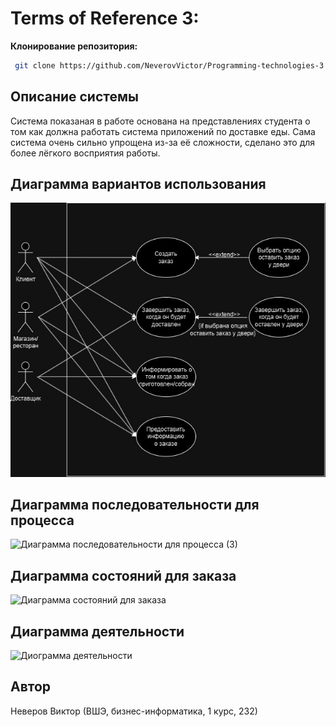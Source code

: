 # Terms of Reference 3:  
  
**Клонирование репозитория:**
   
   ```bash
    git clone https://github.com/NeverovVictor/Programming-technologies-3.git
   ```
## Описание системы

Система показаная в работе основана на представлениях студента о том как должна работать система приложений по доставке еды. Сама система очень сильно упрощена из-за её сложности, сделано это для более лёгкого восприятия работы.

## Диаграмма вариантов использования

![text](Диаграмма_вариантов_использования_drawio.jpg)

## Диаграмма последовательности для процесса

![Диаграмма последовательности для процесса (3)](https://github.com/NeverovVictor/Programming-technologies-3/assets/168683116/2c34fcab-bad3-4700-85b2-ba4bea6d9877)

## Диаграмма состояний для заказа

![Диаграмма состояний для заказа](https://github.com/NeverovVictor/Programming-technologies-3/assets/168683116/e81de1b1-b888-49ae-b388-d4e2e441c62a)


## Диаграмма деятельности

![Диограмма деятельности](https://github.com/NeverovVictor/Programming-technologies-3/assets/168683116/f5ef0e93-c72c-4b72-8154-93f7799619b1)




## Автор

Неверов Виктор (ВШЭ, бизнес-информатика, 1 курс, 232)
